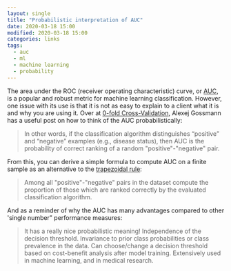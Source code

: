 ```yaml
---
layout: single
title: "Probabilistic interpretation of AUC"
date: 2020-03-18 15:00
modified: 2020-03-18 15:00
categories: links
tags:
  - auc
  - ml
  - machine learning
  - probability
---
```


The area under the ROC (receiver operating characteristic) curve, or
[AUC](https://en.wikipedia.org/wiki/Receiver_operating_characteristic#Area_under_the_curve),
is a popular and robust metric for machine learning classification.
However, one issue with its use is that it is not as easy to explain to a client what it is and why you are using it.
Over at [0-fold Cross-Validation](https://www.alexejgossmann.com/), Alexej Gossmann has a useful post on how to think of the AUC probabilistically:

> In other words, if the classification algorithm distinguishes “positive” and “negative” examples (e.g., disease status),
> then AUC is the probability of correct ranking of a random "positive"-"negative" pair.

From this, you can derive a simple formula to compute AUC on a finite sample as an alternative to the
[trapezoidal rule](https://en.wikipedia.org/wiki/Trapezoidal_rule):

> Among all "positive"-"negative" pairs in the dataset compute the proportion of those which are ranked correctly by the evaluated classification algorithm.

And as a reminder of why the AUC has many advantages compared to other 'single number" performance measures:

> It has a really nice probabilistic meaning!
> Independence of the decision threshold.
> Invariance to prior class probabilities or class prevalence in the data.
> Can choose/change a decision threshold based on cost-benefit analysis after model training.
> Extensively used in machine learning, and in medical research.

